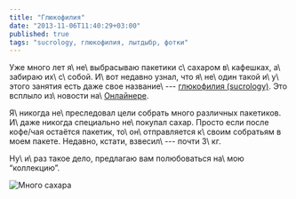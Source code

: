 ```yaml
---
title: "Глюкофилия"
date: "2013-11-06T11:40:29+03:00"
published: true
tags: "sucrology, глюкофилия, лытдыбр, фотки"
---
```


Уже много лет я\ не\ выбрасываю пакетики с\ сахаром в\ кафешках, а\ забираю их\ с\ собой. И\ вот недавно узнал, что
я\ не\ один такой и\ у\ этого занятия есть даже свое название\ --- [глюкофилия (sucrology)][sucrology]. Это всплыло
из\ новости на\ [Онлайнере][onliner].

Я\ никогда не\ преследовал цели собрать много различных пакетиков. И\ даже никогда специально не\ покупал сахар. Просто
если после кофе/чая остаётся пакетик, то\ он\ отправляется к\ своим собратьям в моем пакете. Недавно, кстати,
взвесил\ --- почти 3\ кг.

Ну\ и\ раз такое дело, предлагаю вам полюбоваться на\ мою “коллекцию”.

![Много сахара](/images/photos/sucrology.jpg "Много сахара")

[onliner]: http://dengi.onliner.by/2013/11/05/sax
[sucrology]: http://en.wikipedia.org/wiki/Sucrology
